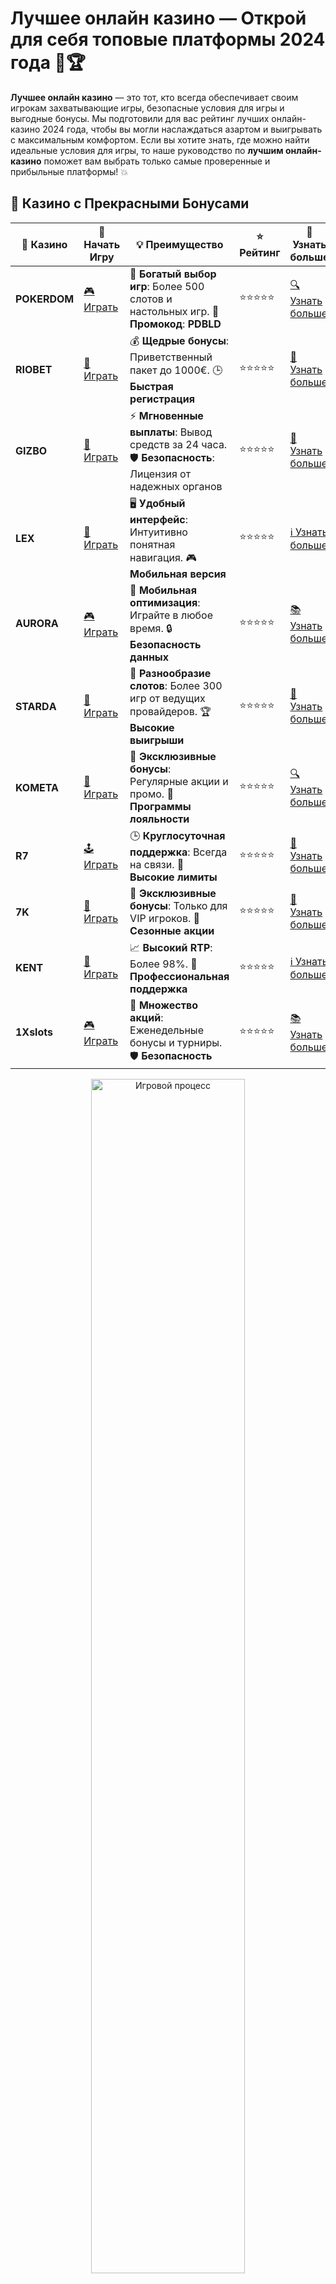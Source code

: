 # Лучшее онлайн казино — Открой для себя топовые платформы 2024 года 🎰🏆

**Лучшее онлайн казино** — это тот, кто всегда обеспечивает своим игрокам захватывающие игры, безопасные условия для игры и выгодные бонусы. Мы подготовили для вас рейтинг лучших онлайн-казино 2024 года, чтобы вы могли наслаждаться азартом и выигрывать с максимальным комфортом. Если вы хотите знать, где можно найти идеальные условия для игры, то наше руководство по **лучшим онлайн-казино** поможет вам выбрать только самые проверенные и прибыльные платформы! 💥

## 🌟 Казино с Прекрасными Бонусами

| 🎲 **Казино** | 🔗 **Начать Игру** | 💡 **Преимущество** | ⭐ **Рейтинг** | 🔗 **Узнать больше** |
|--------------|---------------------|---------------------|----------------|----------------------|
| **POKERDOM**  | [🎮 Играть](https://brandplay.link/4k77v2yx) | 🎉 **Богатый выбор игр**: Более 500 слотов и настольных игр. 🎁 **Промокод**: **PDBLD** | ⭐⭐⭐⭐⭐ | [🔍 Узнать больше](https://brandplay.link/4k77v2yx) |
| **RIOBET**    | [🎰 Играть](https://brandplay.link/7xBLTPyj) | 💰 **Щедрые бонусы**: Приветственный пакет до 1000€. 🕒 **Быстрая регистрация** | ⭐⭐⭐⭐⭐ | [📖 Узнать больше](https://brandplay.link/7xBLTPyj) |
| **GIZBO**     | [🎲 Играть](https://brandplay.link/bprXw4YV) | ⚡ **Мгновенные выплаты**: Вывод средств за 24 часа. 🛡️ **Безопасность**: Лицензия от надежных органов | ⭐⭐⭐⭐⭐ | [📝 Узнать больше](https://brandplay.link/bprXw4YV) |
| **LEX**       | [🤑 Играть](https://brandplay.link/zW4hdDFV) | 🖥️ **Удобный интерфейс**: Интуитивно понятная навигация. 🎮 **Мобильная версия** | ⭐⭐⭐⭐⭐ | [ℹ️ Узнать больше](https://brandplay.link/zW4hdDFV) |
| **AURORA**    | [🎮 Играть](https://10trafic-stat2.com/click/668546556bcc6313411604bd/6766/13032/subaccount) | 📱 **Мобильная оптимизация**: Играйте в любое время. 🔒 **Безопасность данных** | ⭐⭐⭐⭐⭐ | [📚 Узнать больше](https://10trafic-stat2.com/click/668546556bcc6313411604bd/6766/13032/subaccount) |
| **STARDА**    | [🎯 Играть](https://brandplay.link/fB7xwRFL) | 🎰 **Разнообразие слотов**: Более 300 игр от ведущих провайдеров. 🏆 **Высокие выигрыши** | ⭐⭐⭐⭐⭐ | [🔎 Узнать больше](https://brandplay.link/fB7xwRFL) |
| **KOMETA**    | [🎰 Играть](https://brandplay.link/8ZymQJV8) | 🎁 **Эксклюзивные бонусы**: Регулярные акции и промо. 🔄 **Программы лояльности** | ⭐⭐⭐⭐⭐ | [🔍 Узнать больше](https://brandplay.link/8ZymQJV8) |
| **R7**        | [🕹️ Играть](https://brandplay.link/bMd3Yjsw) | 🕒 **Круглосуточная поддержка**: Всегда на связи. 💸 **Высокие лимиты** | ⭐⭐⭐⭐⭐ | [📖 Узнать больше](https://brandplay.link/bMd3Yjsw) |
| **7K**        | [🎲 Играть](https://brandplay.link/BvQyFShp) | 🌟 **Эксклюзивные бонусы**: Только для VIP игроков. 🎉 **Сезонные акции** | ⭐⭐⭐⭐⭐ | [📝 Узнать больше](https://brandplay.link/BvQyFShp) |
| **KENT**      | [🤑 Играть](https://brandplay.link/Fv2WP3js) | 📈 **Высокий RTP**: Более 98%. 💼 **Профессиональная поддержка** | ⭐⭐⭐⭐⭐ | [ℹ️ Узнать больше](https://brandplay.link/Fv2WP3js) |
| **1Xslots**   | [🎮 Играть](https://brandplay.link/hSB1khtr) | 🎉 **Множество акций**: Еженедельные бонусы и турниры. 🛡️ **Безопасность** | ⭐⭐⭐⭐⭐ | [📚 Узнать больше](https://brandplay.link/hSB1khtr) |

<div align="center"> <img src="https://i.pinimg.com/originals/1d/b3/25/1db325483acbe642c6d4e6fdd73a4988.gif" alt="Игровой процесс" width="70%"> </div>
---

## 🚀 Быстрые Выигрыши и Поддержка

| 🎲 **Казино** | 🔗 **Начать Игру** | 💡 **Преимущество** | ⭐ **Рейтинг** | 🔗 **Узнать больше** |
|--------------|---------------------|---------------------|----------------|----------------------|
| **GAMA**      | [🎯 Играть](https://brandplay.link/j6NMKsDz) | 🔍 **Интуитивный интерфейс**: Легкость использования. 🏅 **Престижные турниры** | ⭐⭐⭐⭐☆ | [🔎 Узнать больше](https://brandplay.link/j6NMKsDz) |
| **ONION**     | [🎰 Играть](https://brandplay.link/zBGRVpQ9) | 🤑 **Низкие ставки**: Идеально для начинающих. 🔄 **Быстрые выводы** | ⭐⭐⭐⭐☆ | [🔍 Узнать больше](https://brandplay.link/zBGRVpQ9) |
| **ЧЕМПИОН**   | [🕹️ Играть](https://temon-gter.cfd/go/lRq?p80412p304504pcc44t17455) | 🏅 **Лояльная программа**: Награды за активность. 🎁 **Ежемесячные бонусы** | ⭐⭐⭐⭐☆ | [📖 Узнать больше](https://temon-gter.cfd/go/lRq?p80412p304504pcc44t17455) |
| **VAVADA**    | [🎲 Играть](https://vavadapartner.pro/?promo=ea5c9275-6854-4505-94fc-95ab18221945-linkb2) | 🚀 **Быстрая регистрация**: Начните играть мгновенно. 🔐 **Безопасные транзакции** | ⭐⭐⭐⭐☆ | [📝 Узнать больше](https://vavadapartner.pro/?promo=ea5c9275-6854-4505-94fc-95ab18221945-linkb2) |
| **FRIENDS**   | [🤑 Играть](https://gofriends.mba/linkb2) | 🤝 **Социальные игры**: Играйте с друзьями. 🌐 **Мультиплатформенность** | ⭐⭐⭐⭐☆ | [ℹ️ Узнать больше](https://gofriends.mba/linkb2) |
| **1WIN**      | [🎮 Играть](https://brandplay.link/smXVpBbG) | 🏆 **Спортивные ставки**: Широкий выбор видов спорта. 💵 **Высокие коэффициенты** | ⭐⭐⭐⭐☆ | [📚 Узнать больше](https://brandplay.link/smXVpBbG) |
| **DRIP**      | [🎯 Играть](https://drp-ircp01.com/c07e6a3db) | 🌐 **Инновационные игры**: Новейшие игровые технологии. 🛡️ **Высокая безопасность** | ⭐⭐⭐⭐☆ | [🔎 Узнать больше](https://drp-ircp01.com/c07e6a3db) |
| **JOYCASINO** | [🎰 Играть](https://rpc30.call2me.pro/?/ru/registration?apkpop=0&partner=p24970p3291217pc98f) | 🎁 **Приятные бонусы**: Ежедневные акции и подарки. 🕹️ **Разнообразие игр** | ⭐⭐⭐⭐☆ | [🔍 Узнать больше](https://rpc30.call2me.pro/?/ru/registration?apkpop=0&partner=p24970p3291217pc98f) |
| **PLAYFORTUNA** | [🎮 Играть](https://fortunapromo.net/alt/playfortuna/registration?0dc4a9362a71feb7e3f165fb8e766f70) | 🎉 **Регулярные акции**: Бонусы, фриспины и многое другое. 🏅 **Турниры** | ⭐⭐⭐⭐☆ | [📚 Узнать больше](https://fortunapromo.net/alt/playfortuna/registration?0dc4a9362a71feb7e3f165fb8e766f70) |
| **SYKAA**     | [🤑 Играть](https://s-two-way.com/?source=linkb2&pid=30697) | 💸 **Доступные ставки**: Идеально для новичков. 🎁 **Щедрые бонусы** | ⭐⭐⭐⭐☆ | [🔍 Узнать больше](https://s-two-way.com/?source=linkb2&pid=30697) |

<div align="center"> <img src="https://i.pinimg.com/originals/1d/b3/25/1db325483acbe642c6d4e6fdd73a4988.gif" alt="Игровой процесс" width="70%"> </div>

![Лучшее онлайн казино](https://i.pinimg.com/originals/a9/29/6e/a9296ea1cf6a7c20a985e593451f0323.png)

## Почему стоит выбрать **лучшее онлайн казино**? 🤔

Выбор правильного онлайн-казино — это ключ к успешной игре. Наша цель — помочь вам найти только лучшие казино, которые предлагают надежность, безопасность и щедрые бонусы. Мы учитываем все важные параметры, чтобы вы могли сосредоточиться на игре, а не переживать о своей безопасности или шансах на выигрыш.

### Преимущества **лучшего онлайн казино**:

- **Надежность и безопасность**: Все казино в нашем списке имеют лицензии и высокие стандарты защиты данных.
- **Бонусы и акции**: Получайте лучшие бонусы, включая бездепозитные и фриспины, чтобы увеличить свои шансы на победу.
- **Разнообразие игр**: Слоты, рулетка, покер и другие игры ждут вас на проверенных платформах.
- **Простота пополнения и вывода средств**: Удобные способы для ввода и вывода средств, включая криптовалюту и банковские карты.

## Как выбрать **лучшее онлайн казино**? 🏅

### 1. **Проверенные рейтинги и отзывы**

Изучайте рейтинги и отзывы других игроков, чтобы понять, насколько хорошо казино справляется со своими обязательствами. Мы собрали все нужные данные, чтобы вы могли выбрать платформу, которая соответствует вашим требованиям.

### 2. **Качество бонусов и акций**

Лучшее онлайн казино всегда радует своих игроков щедрыми бонусами, фриспинами и другими акциями. Убедитесь, что бонусы актуальны, и вы можете легко их отыграть.

### 3. **Выбор игр и провайдеров**

Платформа должна предлагать разнообразие игр от надежных провайдеров, чтобы каждый игрок мог найти что-то по своему вкусу.

### 4. **Методы пополнения и вывода средств**

Для удобства важно, чтобы выбранное онлайн-казино предлагало различные способы пополнения и вывода средств. Это могут быть банковские карты, электронные кошельки и криптовалюта.

## Рейтинг **лучших онлайн казино 2024 года** 🎯

Ниже вы найдете список лучших онлайн-казино, которые заслужили свое место в нашем топе:

| Казино              | Бонус за регистрацию | Оценка игроков | Популярные игры         |
|---------------------|----------------------|----------------|-------------------------|
| **Pokerdom**         | 100% до 15 000 ₽      | ⭐⭐⭐⭐⭐         | Слоты, Покер, Рулетка    |
| **Riobet**           | 50 фриспинов          | ⭐⭐⭐⭐⭐         | Слоты, Лайв Казино      |
| **Gizbo**            | 200% до 10 000 ₽      | ⭐⭐⭐⭐          | Слоты, Рулетка, Лото    |
| **LEX**              | 100 фриспинов         | ⭐⭐⭐⭐⭐         | Слоты, Рулетка, Покер   |
| **Aurora**           | Бонус 50% на депозит  | ⭐⭐⭐⭐          | Слоты, Лайв Казино      |
| **Starda**           | 30 фриспинов          | ⭐⭐⭐⭐⭐         | Слоты, Рулетка          |
| **Kometa**           | 100% на первый депозит| ⭐⭐⭐⭐⭐         | Слоты, Рулетка          |
| **R7**               | 150% до 20 000 ₽      | ⭐⭐⭐⭐          | Слоты, Покер, Лайв Казино|
| **7K**               | 50 фриспинов          | ⭐⭐⭐⭐          | Слоты, Лайв Казино      |
| **Kent**             | 100% на депозит       | ⭐⭐⭐⭐⭐         | Слоты, Рулетка          |

## Особенности **лучших онлайн казино** 🔥

- **Превосходная безопасность**: Все казино из нашего списка защищены современными системами безопасности, что гарантирует честность игры.
- **Щедрые бонусы**: Бездепозитные бонусы, фриспины и другие акции помогают увеличивать шансы на выигрыш.
- **Гибкие способы вывода средств**: Вы можете легко вывести деньги с платформы, используя банковские карты, электронные кошельки или криптовалюту.
- **Круглосуточная поддержка**: Все казино предлагают качественную службу поддержки, готовую помочь в любое время.

## Заключение 🏅

Выбирайте **лучшее онлайн казино** из нашего списка и наслаждайтесь игрой с комфортом и безопасностью. Мы гарантируем, что на этих платформах вы найдете не только отличные игры, но и щедрые бонусы. Удачи в игре и больших выигрышей! 🍀

Играйте с удовольствием и побеждайте! 🎉💸
